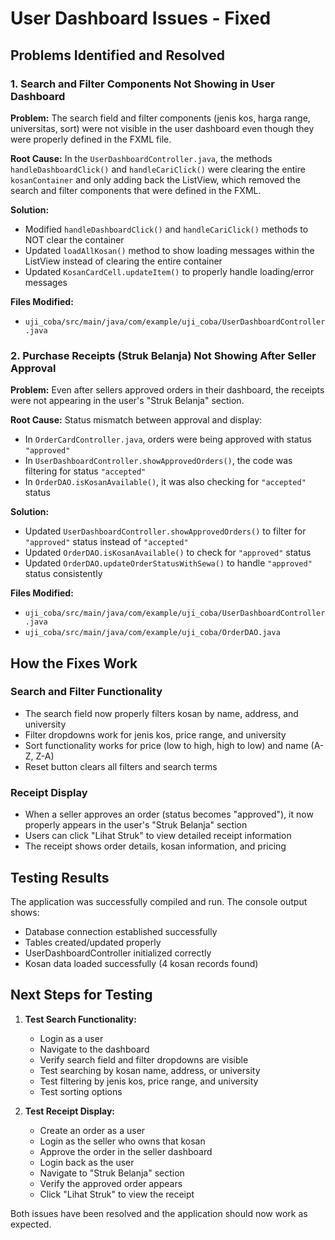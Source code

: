 # User Dashboard Issues - Fixed

## Problems Identified and Resolved

### 1. Search and Filter Components Not Showing in User Dashboard

**Problem:** 
The search field and filter components (jenis kos, harga range, universitas, sort) were not visible in the user dashboard even though they were properly defined in the FXML file.

**Root Cause:**
In the `UserDashboardController.java`, the methods `handleDashboardClick()` and `handleCariClick()` were clearing the entire `kosanContainer` and only adding back the ListView, which removed the search and filter components that were defined in the FXML.

**Solution:**
- Modified `handleDashboardClick()` and `handleCariClick()` methods to NOT clear the container
- Updated `loadAllKosan()` method to show loading messages within the ListView instead of clearing the entire container
- Updated `KosanCardCell.updateItem()` to properly handle loading/error messages

**Files Modified:**
- `uji_coba/src/main/java/com/example/uji_coba/UserDashboardController.java`

### 2. Purchase Receipts (Struk Belanja) Not Showing After Seller Approval

**Problem:**
Even after sellers approved orders in their dashboard, the receipts were not appearing in the user's "Struk Belanja" section.

**Root Cause:**
Status mismatch between approval and display:
- In `OrderCardController.java`, orders were being approved with status `"approved"`
- In `UserDashboardController.showApprovedOrders()`, the code was filtering for status `"accepted"`
- In `OrderDAO.isKosanAvailable()`, it was also checking for `"accepted"` status

**Solution:**
- Updated `UserDashboardController.showApprovedOrders()` to filter for `"approved"` status instead of `"accepted"`
- Updated `OrderDAO.isKosanAvailable()` to check for `"approved"` status
- Updated `OrderDAO.updateOrderStatusWithSewa()` to handle `"approved"` status consistently

**Files Modified:**
- `uji_coba/src/main/java/com/example/uji_coba/UserDashboardController.java`
- `uji_coba/src/main/java/com/example/uji_coba/OrderDAO.java`

## How the Fixes Work

### Search and Filter Functionality
- The search field now properly filters kosan by name, address, and university
- Filter dropdowns work for jenis kos, price range, and university
- Sort functionality works for price (low to high, high to low) and name (A-Z, Z-A)
- Reset button clears all filters and search terms

### Receipt Display
- When a seller approves an order (status becomes "approved"), it now properly appears in the user's "Struk Belanja" section
- Users can click "Lihat Struk" to view detailed receipt information
- The receipt shows order details, kosan information, and pricing

## Testing Results

The application was successfully compiled and run. The console output shows:
- Database connection established successfully
- Tables created/updated properly
- UserDashboardController initialized correctly
- Kosan data loaded successfully (4 kosan records found)

## Next Steps for Testing

1. **Test Search Functionality:**
   - Login as a user
   - Navigate to the dashboard
   - Verify search field and filter dropdowns are visible
   - Test searching by kosan name, address, or university
   - Test filtering by jenis kos, price range, and university
   - Test sorting options

2. **Test Receipt Display:**
   - Create an order as a user
   - Login as the seller who owns that kosan
   - Approve the order in the seller dashboard
   - Login back as the user
   - Navigate to "Struk Belanja" section
   - Verify the approved order appears
   - Click "Lihat Struk" to view the receipt

Both issues have been resolved and the application should now work as expected.